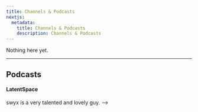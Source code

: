 ```yaml
---
title: Channels & Podcasts
nextjs:
  metadata:
    title: Channels & Podcasts
    description: Channels & Podcasts
---
```


<!-- There's some great video and podcast content available today. The content below is excellent. -->

Nothing here yet.

---

<!--
## Youtube Channels

#### [Machine Learning Streen Talk](https://www.youtube.com/channel/UCMLtBahI5DMrt0NPvDSoIRQ)

Tim Scarfe is consistently great. I'm a big fan of his work.

#### Yannic Kilcher

Yannic Kilcher is consistently great. I'm a big fan of his work.

#### The Inside View

Michaël Trazzi is consistently great. I'm a big fan of his work.

<!-- https://www.youtube.com/watch?v=WIAatc0TVa8 -->

## Podcasts

#### LatentSpace

swyx is a very talented and lovely guy. -->
